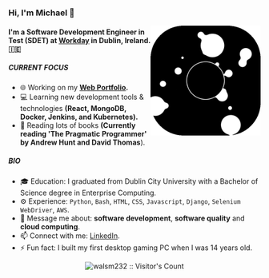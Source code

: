 ### Hi, I'm Michael 👋
<img align='right' src="giphy.gif" width="220">

#### I'm a Software Development Engineer in Test (SDET) at [Workday](https://www.workday.com/) in Dublin, Ireland. 🇮🇪

##### CURRENT FOCUS

- 🌐 Working on my <b> [Web Portfolio](https://www.michaelwalsh-portfolio.com/). </b>
- 💻 Learning new development tools & technologies <b> (React, MongoDB, Docker, Jenkins, and Kubernetes). </b>
- 📖 Reading lots of books <b>(Currently reading 'The Pragmatic Programmer' by Andrew Hunt and David Thomas</b>).

##### BIO

- 🎓 Education: I graduated from Dublin City University with a Bachelor of Science degree in Enterprise Computing.
- ⚙️ Experience: `Python`, `Bash`, `HTML`, `CSS`, `Javascript`, `Django`, `Selenium WebDriver`, `AWS`.
- 💬 Message me about: **software development**, **software quality** and **cloud computing**.
- 📫 Connect with me: [LinkedIn](https://www.linkedin.com/in/michael-walsh-it/).
- ⚡️ Fun fact: I built my first desktop gaming PC when I was 14 years old.

<p align="center"><img src="https://profile-counter.glitch.me/{walsm232}/count.svg" alt="walsm232 :: Visitor's Count" /></p>
